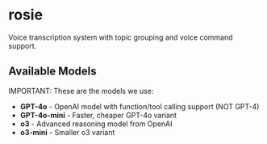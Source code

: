 # rosie

Voice transcription system with topic grouping and voice command support.

## Available Models

IMPORTANT: These are the models we use:
- **GPT-4o** - OpenAI model with function/tool calling support (NOT GPT-4)
- **GPT-4o-mini** - Faster, cheaper GPT-4o variant  
- **o3** - Advanced reasoning model from OpenAI
- **o3-mini** - Smaller o3 variant
